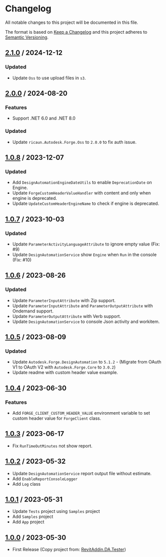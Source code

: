 # Changelog
All notable changes to this project will be documented in this file.

The format is based on [Keep a Changelog](http://keepachangelog.com/en/1.0.0/)
and this project adheres to [Semantic Versioning](http://semver.org/spec/v2.0.0.html).

## [2.1.0] / 2024-12-12
### Updated
- Update `Oss` to use upload files in `s3`.

## [2.0.0] / 2024-08-20
### Features
- Support .NET 6.0 and .NET 8.0
### Updated
- Update `ricaun.Autodesk.Forge.Oss` to `2.0.0` to fix auth issue.

## [1.0.8] / 2023-12-07
### Updated
- Add `DesignAutomationEngineDateUtils` to enable `DeprecationDate` on Engine.
- Update `ForgeCustomHeaderValueHandler` with content and only when engine is deprecated.
- Update `UpdateCustomHeaderEngineName` to check if engine is deprecated.

## [1.0.7] / 2023-10-03
### Updated
- Update `ParameterActivityLanguageAttribute` to ignore empty value (Fix: #9)
- Update `DesignAutomationService` show `Engine` when `Run` in the console (Fix: #10)

## [1.0.6] / 2023-08-26
### Updated
- Update `ParameterInputAttribute` with Zip support.
- Update `ParameterInputAttribute` and `ParameterOutputAttribute` with Ondemand support.
- Update `ParameterOutputAttribute` with Verb support.
- Update `DesignAutomationService` to console Json activity and workitem.

## [1.0.5] / 2023-08-09
### Updated
- Update `Autodesk.Forge.DesignAutomation` to `5.1.2` - (Migrate from OAuth V1 to OAuth V2 with `Autodesk.Forge.Core` to `3.0.2`) 
- Update readme with custom header value example.
 
## [1.0.4] / 2023-06-30
### Features
- Add `FORGE_CLIENT_CUSTOM_HEADER_VALUE` environment variable to set custom header value for `ForgeClient` class.

## [1.0.3] / 2023-06-17
- Fix `RunTimeOutMinutes` not show report.

## [1.0.2] / 2023-05-32
- Update `DesignAutomationService` report output file without estimate.
- Add `EnableReportConsoleLogger`
- Add `Log` class

## [1.0.1] / 2023-05-31
- Update `Tests` project using `Samples` project
- Add `Samples` project
- Add `App` project

## [1.0.0] / 2023-05-30
- First Release (Copy project from: [RevitAddin.DA.Tester](https://github.com/ricaun-io/RevitAddin.DA.Tester/tree/package))

[vNext]: ../../compare/1.0.0...HEAD
[2.1.0]: ../../compare/2.0.0...2.1.0
[2.0.0]: ../../compare/1.0.8...2.0.0
[1.0.8]: ../../compare/1.0.7...1.0.8
[1.0.7]: ../../compare/1.0.6...1.0.7
[1.0.6]: ../../compare/1.0.5...1.0.6
[1.0.5]: ../../compare/1.0.4...1.0.5
[1.0.4]: ../../compare/1.0.3...1.0.4
[1.0.3]: ../../compare/1.0.2...1.0.3
[1.0.2]: ../../compare/1.0.1...1.0.2
[1.0.1]: ../../compare/1.0.0...1.0.1
[1.0.0]: ../../compare/1.0.0